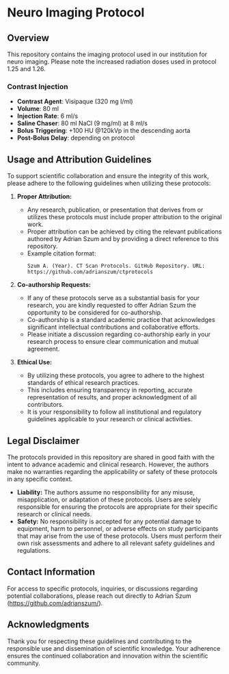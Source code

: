 # Neuro Imaging Protocol

## Overview

This repository contains the imaging protocol used in our institution for neuro imaging. Please note the increased radiation doses used in protocol 1.25 and 1.26.

### Contrast Injection

- **Contrast Agent**: Visipaque (320 mg I/ml)
- **Volume**: 80 ml
- **Injection Rate**: 6 ml/s
- **Saline Chaser**: 80 ml NaCl (9 mg/ml) at 8 ml/s
- **Bolus Triggering**: +100 HU @120kVp in the descending aorta
- **Post-Bolus Delay**: depending on protocol

## Usage and Attribution Guidelines

To support scientific collaboration and ensure the integrity of this work, please adhere to the following guidelines when utilizing these protocols:

1. **Proper Attribution:**
   - Any research, publication, or presentation that derives from or utilizes these protocols must include proper attribution to the original work.
   - Proper attribution can be achieved by citing the relevant publications authored by Adrian Szum and by providing a direct reference to this repository.
   - Example citation format:
     ```
     Szum A. (Year). CT Scan Protocols. GitHub Repository. URL: https://github.com/adrianszum/ctprotocols
     ```

2. **Co-authorship Requests:**
   - If any of these protocols serve as a substantial basis for your research, you are kindly requested to offer Adrian Szum the opportunity to be considered for co-authorship.
   - Co-authorship is a standard academic practice that acknowledges significant intellectual contributions and collaborative efforts.
   - Please initiate a discussion regarding co-authorship early in your research process to ensure clear communication and mutual agreement.

3. **Ethical Use:**
   - By utilizing these protocols, you agree to adhere to the highest standards of ethical research practices.
   - This includes ensuring transparency in reporting, accurate representation of results, and proper acknowledgment of all contributors.
   - It is your responsibility to follow all institutional and regulatory guidelines applicable to your research or clinical activities.

## Legal Disclaimer

The protocols provided in this repository are shared in good faith with the intent to advance academic and clinical research. However, the authors make no warranties regarding the applicability or safety of these protocols in any specific context.

- **Liability:** The authors assume no responsibility for any misuse, misapplication, or adaptation of these protocols. Users are solely responsible for ensuring the protocols are appropriate for their specific research or clinical needs.
- **Safety:** No responsibility is accepted for any potential damage to equipment, harm to personnel, or adverse effects on study participants that may arise from the use of these protocols. Users must perform their own risk assessments and adhere to all relevant safety guidelines and regulations.

## Contact Information

For access to specific protocols, inquiries, or discussions regarding potential collaborations, please reach out directly to Adrian Szum (https://github.com/adrianszum/).

## Acknowledgments

Thank you for respecting these guidelines and contributing to the responsible use and dissemination of scientific knowledge. Your adherence ensures the continued collaboration and innovation within the scientific community.
